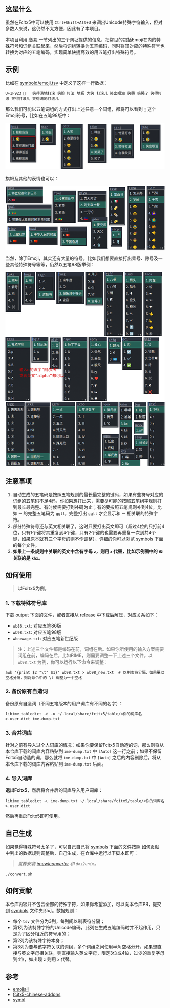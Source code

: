 ## 这是什么

虽然在Fcitx5中可以使用 `Ctrl+Shift+Alt+U` 来调出Unicode特殊字符输入，但对多数人来说，这仍然不太方便，因此有了本项目。

本项目利用 [参考](#参考) 一节列出的三个网址提供的信息，把常见的包括Emoji在内的特殊符号和词组关联起来，然后将词组转换为五笔编码，同时将其对应的特殊符号也转换为对应的五笔编码，实现简单快捷高效的用五笔打出特殊符号。

## 示例

比如在 [symbold/emoji.tsv](symbold/emoji.tsv) 中定义了这样一行数据：

```tsv
U+1F923	🤣	笑得满地打滚 笑脸 打滚 地板 大笑 打滚儿 笑出眼泪 笑哭 笑哭了 笑得打滚 笑得打滚儿 笑得满地打滚儿
```

那么我们可能以五笔词组的方式打出上述任意一个词组，都将可以看到 `🤣` 这个Emoji符号，比如在五笔98版中：

![](assets/image-001.png)

旗帜及其他的表情也可以：

![](assets/image-002.png)

当然，除了Emoji，其实还有大量的符号，比如我们想要直接打出乘号、除号及一些其他特殊符号等等，仍然以五笔98版举例：

![](assets/image-003.png)
![](assets/image-004.png)
![](assets/image-005.png)

## 注意事项

1. 自动生成的五笔码是按照五笔规则的最长最完整的键码，如果有些符号对应的词组的五笔码不足4码，你如果想打出来，需要尽可能的按照五笔组字规则打到最长最完整。有时候需要打到补码为止；有的要按照五笔规则补到4位，比如 `一` 的完整五笔码为 `ggll`，完整打出 `ggll` 才会显示和 `一` 相关联的特殊字符。
2. 部分特殊符号还与英文相关联了，这时只要打出英文即可（超过4位的只打前4位，只有1个键将其重复到4个键，只有2个键的也需要再重复一次到共4个键，如果原本就有三个字母的则不作调整），详细的你可以浏览 [symbols](symbols) 下面的每个文件。
3. **如果上一条规则中关联的英文中含有字母 `z`，则用 `x` 代替，比如示例图中的 `㎑` 关联的是 `khx`。**

## 如何使用

> **以Fcitx5为例。**

### 1. 下载特殊符号库

下载 [output](output) 下面的文件，或者直接从 [release](release) 中下载后解压，对应关系如下：

- `wb86.txt`: 对应五笔86版
- `wb98.txt`: 对应五笔98版
- `wbnewage.txt`: 对应五笔新世纪版

> 注：上述三个文件都是编码在前，词组在后。如果你所使用的输入方案需要词组在前，编码在后，比如RIME，则需要调整一下上述三个文件。以 `wb98.txt` 为例，你可以运行以下命令来调整：

```shell
awk '{print $2 "\t" $1}' wb98.txt > wb98_new.txt  # 以制表符分隔，如果要以空格分隔，则将命令中的 \t 调整为一个空格
```

### 2. 备份原有自造词

备份原有自造词（不同五笔版本的用户词库有不同的名字）：

```shell
libime_tabledict -d -u ~/.local/share/fcitx5/table/<你的词库名>.user.dict ime-dump.txt
```

### 3. 合并词库

针对之前有导入过个人词库的情况：如果你要保留Fcitx5自动造的词，那么则将从本仓库下载的词库内容粘贴到 `ime-dump.txt` 中 `[Auto]` 这一行之前；如果不保留Fcitx5自动造的词，那么就将 `ime-dump.txt` 中 `[Auto]` 之后的内容删除后，将从本仓库下载的词库内容粘贴到 `ime-dump.txt` 后面。

### 4. 导入词库

**退出Fcitx5**，然后将合并后的词库导入用户词库：

```shell
libime_tabledict -u ime-dump.txt ~/.local/share/fcitx5/table/<你的词库名>.user.dict
```

然后再重启Fcitx5即可使用。

## 自己生成

如果觉得特殊符号太多了，可以自己自己将 [symbols](symbols) 下面的文件按照 [如何贡献](#如何贡献) 中列出的数据规则调整后，自己生成，在仓库中运行以下脚本即可：

> *需要安装 [imewlconverter](https://github.com/studyzy/imewlconverter) 和 `dos2unix`。*

```shell
./convert.sh
```

## 如何贡献

本仓库内容并不包含全部的特殊字符，如果你希望添加，可以向本仓库PR，提交到 [symbols](symbols) 文件夹即可。数据规则：

- 每个 `tsv` 文件分为3列，每列间以制表符分隔；
- 第1列为该特殊字符的Unicode编码，此列在生成五笔编码时并不起作用，只是为了区分相近的符号用的；
- 第2列为该特殊字符本身；
- 第3列为要与该字符关联的词组，多个词组之间使用半角空格分开，如果想直接与英文字母相关联，则直接输入英文字母，限定3位或4位，过少的重复字母到4位，如出现 `z` 则用 `x` 代替。

## 参考

- [emojiall](https://www.emojiall.com)
- [fcitx5-chinese-addons](https://github.com/fcitx/fcitx5-chinese-addons/blob/master/im/pinyin/symbols)
- [symbl](https://symbl.cc/cn/)
